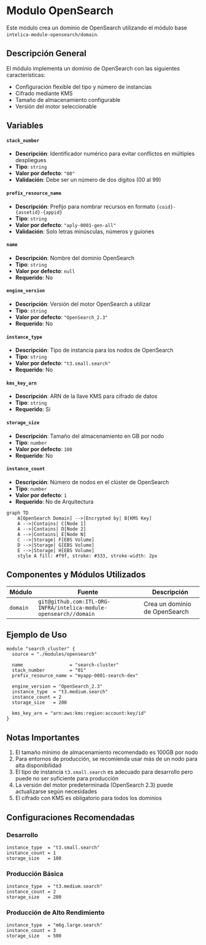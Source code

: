 # Modulo OpenSearch

Este módulo crea un dominio de OpenSearch utilizando el módulo base `intelica-module-opensearch/domain`.

## Descripción General

El módulo implementa un dominio de OpenSearch con las siguientes características:

- Configuración flexible del tipo y número de instancias
- Cifrado mediante KMS
- Tamaño de almacenamiento configurable
- Versión del motor seleccionable

## Variables

#### `stack_number`

- **Descripción**: Identificador numérico para evitar conflictos en múltiples despliegues
- **Tipo**: `string`
- **Valor por defecto**: `"00"`
- **Validación**: Debe ser un número de dos dígitos (00 al 99)

#### `prefix_resource_name`

- **Descripción**: Prefijo para nombrar recursos en formato `{coid}-{assetid}-{appid}`
- **Tipo**: `string`
- **Valor por defecto**: `"aply-0001-gen-all"`
- **Validación**: Solo letras minúsculas, números y guiones

#### `name`

- **Descripción**: Nombre del dominio OpenSearch
- **Tipo**: `string`
- **Valor por defecto**: `null`
- **Requerido**: No

#### `engine_version`

- **Descripción**: Versión del motor OpenSearch a utilizar
- **Tipo**: `string`
- **Valor por defecto**: `"OpenSearch_2.3"`
- **Requerido**: No

#### `instance_type`

- **Descripción**: Tipo de instancia para los nodos de OpenSearch
- **Tipo**: `string`
- **Valor por defecto**: `"t3.small.search"`
- **Requerido**: No

#### `kms_key_arn`

- **Descripción**: ARN de la llave KMS para cifrado de datos
- **Tipo**: `string`
- **Requerido**: Sí

#### `storage_size`

- **Descripción**: Tamaño del almacenamiento en GB por nodo
- **Tipo**: `number`
- **Valor por defecto**: `100`
- **Requerido**: No

#### `instance_count`

- **Descripción**: Número de nodos en el clúster de OpenSearch
- **Tipo**: `number`
- **Valor por defecto**: `1`
- **Requerido**: No de Arquitectura

```mermaid
graph TD
    A[OpenSearch Domain] -->|Encrypted by| B[KMS Key]
    A -->|Contains| C[Node 1]
    A -->|Contains| D[Node 2]
    A -->|Contains| E[Node N]
    C -->|Storage| F[EBS Volume]
    D -->|Storage| G[EBS Volume]
    E -->|Storage| H[EBS Volume]
    style A fill: #f9f, stroke: #333, stroke-width: 2px
```

## Componentes y Módulos Utilizados

| Módulo   | Fuente                                                            | Descripción                   |
|----------|-------------------------------------------------------------------|-------------------------------|
| `domain` | `git@github.com:ITL-ORG-INFRA/intelica-module-opensearch//domain` | Crea un dominio de OpenSearch |

## Ejemplo de Uso

```hcl
module "search_cluster" {
  source = "./modules/opensearch"

  name                 = "search-cluster"
  stack_number         = "01"
  prefix_resource_name = "myapp-0001-search-dev"

  engine_version = "OpenSearch_2.3"
  instance_type  = "t3.medium.search"
  instance_count = 2
  storage_size   = 200

  kms_key_arn = "arn:aws:kms:region:account:key/id"
}
```

## Notas Importantes

1. El tamaño mínimo de almacenamiento recomendado es 100GB por nodo
2. Para entornos de producción, se recomienda usar más de un nodo para alta disponibilidad
3. El tipo de instancia `t3.small.search` es adecuado para desarrollo pero puede no ser suficiente para producción
4. La versión del motor predeterminada (OpenSearch 2.3) puede actualizarse según necesidades
5. El cifrado con KMS es obligatorio para todos los dominios

## Configuraciones Recomendadas

### Desarrollo

```hcl
instance_type  = "t3.small.search"
instance_count = 1
storage_size   = 100
```

### Producción Básica

```hcl
instance_type  = "t3.medium.search"
instance_count = 2
storage_size   = 200
```

### Producción de Alto Rendimiento

```hcl
instance_type  = "m6g.large.search"
instance_count = 3
storage_size   = 500
```